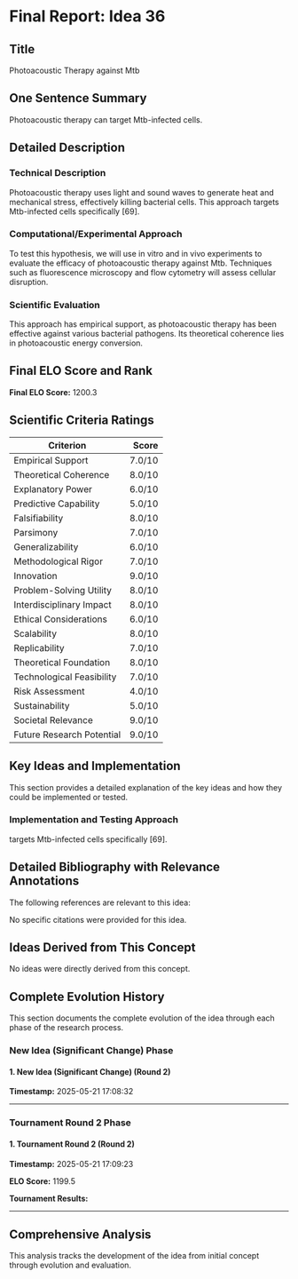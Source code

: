 # Final Report: Idea 36

## Title

Photoacoustic Therapy against Mtb

## One Sentence Summary

Photoacoustic therapy can target Mtb-infected cells.

## Detailed Description

### Technical Description

Photoacoustic therapy uses light and sound waves to generate heat and mechanical stress, effectively killing bacterial cells. This approach targets Mtb-infected cells specifically [69].

### Computational/Experimental Approach

To test this hypothesis, we will use in vitro and in vivo experiments to evaluate the efficacy of photoacoustic therapy against Mtb. Techniques such as fluorescence microscopy and flow cytometry will assess cellular disruption.

### Scientific Evaluation

This approach has empirical support, as photoacoustic therapy has been effective against various bacterial pathogens. Its theoretical coherence lies in photoacoustic energy conversion.


## Final ELO Score and Rank

**Final ELO Score:** 1200.3

## Scientific Criteria Ratings

| Criterion | Score |
|---|---:|
| Empirical Support | 7.0/10 |
| Theoretical Coherence | 8.0/10 |
| Explanatory Power | 6.0/10 |
| Predictive Capability | 5.0/10 |
| Falsifiability | 8.0/10 |
| Parsimony | 7.0/10 |
| Generalizability | 6.0/10 |
| Methodological Rigor | 7.0/10 |
| Innovation | 9.0/10 |
| Problem-Solving Utility | 8.0/10 |
| Interdisciplinary Impact | 8.0/10 |
| Ethical Considerations | 6.0/10 |
| Scalability | 8.0/10 |
| Replicability | 7.0/10 |
| Theoretical Foundation | 8.0/10 |
| Technological Feasibility | 7.0/10 |
| Risk Assessment | 4.0/10 |
| Sustainability | 5.0/10 |
| Societal Relevance | 9.0/10 |
| Future Research Potential | 9.0/10 |

## Key Ideas and Implementation

This section provides a detailed explanation of the key ideas and how they could be implemented or tested.

### Implementation and Testing Approach

targets Mtb-infected cells specifically [69].


## Detailed Bibliography with Relevance Annotations

The following references are relevant to this idea:

No specific citations were provided for this idea.


## Ideas Derived from This Concept

No ideas were directly derived from this concept.

## Complete Evolution History

This section documents the complete evolution of the idea through each phase of the research process.

### New Idea (Significant Change) Phase

#### 1. New Idea (Significant Change) (Round 2)
**Timestamp:** 2025-05-21 17:08:32



---

### Tournament Round 2 Phase

#### 1. Tournament Round 2 (Round 2)
**Timestamp:** 2025-05-21 17:09:23

**ELO Score:** 1199.5

**Tournament Results:**



---

## Comprehensive Analysis

This analysis tracks the development of the idea from initial concept through evolution and evaluation.

